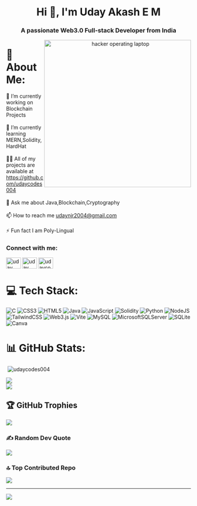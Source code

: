 <h1 align="center">Hi 👋, I'm Uday Akash E M</h1>
<h3 align="center">A passionate Web3.0 Full-stack Developer from India</h3>
<p align="center" alt="coding" />
<img src="https://cdn-learn.adafruit.com/assets/assets/000/112/622/medium800/programming_GitHub_logo_with_mark.png?1656187481"
alt="hacker operating laptop" style="float: right; width: 400px;" />

# 💫 About Me:
🔭 I’m currently working on Blockchain Projects<br><br>🌱 I’m currently learning MERN,Solidity,HardHat<br><br>👨‍💻 All of my projects are available at https://github.com/udaycodes004<br><br>💬 Ask me about Java,Blockchain,Cryptography<br><br>📫 How to reach me udaynjr2004@gmail.com<br><br>⚡ Fun fact I am Poly-Lingual

<h3 align="left">Connect with me:</h3>
<p align="left">
<a href="https://linkedin.com/in/uday akash e m" target="blank"><img align="center" src="https://raw.githubusercontent.com/rahuldkjain/github-profile-readme-generator/master/src/images/icons/Social/linked-in-alt.svg" alt="uday akash e m" height="30" width="40" /></a>
<a href="https://instagram.com/uday._.njr1k" target="blank"><img align="center" src="https://raw.githubusercontent.com/rahuldkjain/github-profile-readme-generator/master/src/images/icons/Social/instagram.svg" alt="uday._.njr1k" height="30" width="40" /></a>
<a href="https://www.leetcode.com/udaycodesleet" target="blank"><img align="center" src="https://raw.githubusercontent.com/rahuldkjain/github-profile-readme-generator/master/src/images/icons/Social/leet-code.svg" alt="udaycodesleet" height="30" width="40" /></a>
</p>


# 💻 Tech Stack:
![C](https://img.shields.io/badge/c-%2300599C.svg?style=flat-square&logo=c&logoColor=white) ![CSS3](https://img.shields.io/badge/css3-%231572B6.svg?style=flat-square&logo=css3&logoColor=white) ![HTML5](https://img.shields.io/badge/html5-%23E34F26.svg?style=flat-square&logo=html5&logoColor=white) ![Java](https://img.shields.io/badge/java-%23ED8B00.svg?style=flat-square&logo=openjdk&logoColor=white) ![JavaScript](https://img.shields.io/badge/javascript-%23323330.svg?style=flat-square&logo=javascript&logoColor=%23F7DF1E) ![Solidity](https://img.shields.io/badge/Solidity-%23363636.svg?style=flat-square&logo=solidity&logoColor=white) ![Python](https://img.shields.io/badge/python-3670A0?style=flat-square&logo=python&logoColor=ffdd54) ![NodeJS](https://img.shields.io/badge/node.js-6DA55F?style=flat-square&logo=node.js&logoColor=white) ![TailwindCSS](https://img.shields.io/badge/tailwindcss-%2338B2AC.svg?style=flat-square&logo=tailwind-css&logoColor=white) ![Web3.js](https://img.shields.io/badge/web3.js-F16822?style=flat-square&logo=web3.js&logoColor=white) ![Vite](https://img.shields.io/badge/vite-%23646CFF.svg?style=flat-square&logo=vite&logoColor=white) ![MySQL](https://img.shields.io/badge/mysql-4479A1.svg?style=flat-square&logo=mysql&logoColor=white) ![MicrosoftSQLServer](https://img.shields.io/badge/Microsoft%20SQL%20Server-CC2927?style=flat-square&logo=microsoft%20sql%20server&logoColor=white) ![SQLite](https://img.shields.io/badge/sqlite-%2307405e.svg?style=flat-square&logo=sqlite&logoColor=white) ![Canva](https://img.shields.io/badge/Canva-%2300C4CC.svg?style=flat-square&logo=Canva&logoColor=white)
# 📊 GitHub Stats:
<p>&nbsp;<img align="center" src="https://github-readme-stats.vercel.app/api?username=udaycodes004&show_icons=true&locale=en" alt="udaycodes004" /></p>

![](https://github-readme-streak-stats.herokuapp.com/?user=udaycodes004&theme=neon&hide_border=false)<br/>
![](https://github-readme-stats.vercel.app/api/top-langs/?username=udaycodes004&theme=neon&hide_border=false&include_all_commits=true&count_private=true&layout=compact)

## 🏆 GitHub Trophies
![](https://github-profile-trophy.vercel.app/?username=udaycodes004&theme=neon&no-frame=false&no-bg=false&margin-w=4)

### ✍️ Random Dev Quote
![](https://quotes-github-readme.vercel.app/api?type=horizontal&theme=dark)

### 🔝 Top Contributed Repo
![](https://github-contributor-stats.vercel.app/api?username=udaycodes004&limit=5&theme=dark&combine_all_yearly_contributions=true)

---
[![](https://visitcount.itsvg.in/api?id=udaycodes004&icon=7&color=13)](https://visitcount.itsvg.in)

<!-- Proudly created with GPRM ( https://gprm.itsvg.in ) -->
